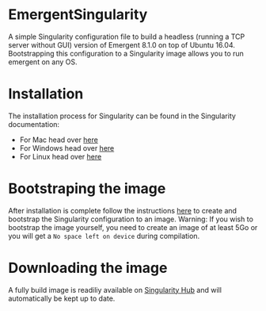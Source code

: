 # EmergentSingularity
A simple Singularity configuration file to build a headless (running a TCP server without GUI) version of Emergent 8.1.0 on top of Ubuntu 16.04. 
Bootstrapping this configuration to a Singularity image allows you to run emergent on any OS.

# Installation
The installation process for Singularity can be found in the Singularity documentation:
- For Mac head over [here](http://singularity.lbl.gov/install-mac)
- For Windows head over [here](http://singularity.lbl.gov/install-windows)
- For Linux head over [here](http://singularity.lbl.gov/install-linux)

# Bootstraping the image
After installation is complete follow the instructions [here](http://singularity.lbl.gov/bootstrap-image) to create and bootstrap the Singularity configuration to an image.
Warning: If you wish to bootstrap the image yourself, you need to create an image of at least 5Go or you will get a `No space left on device` during compilation.

# Downloading the image
A fully build image is readiliy available on [Singularity Hub](https://singularity-hub.org/collections/178/) and will automatically be kept up to date.
